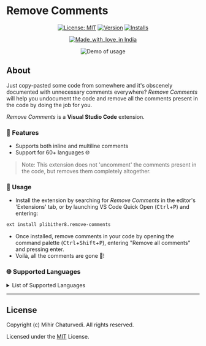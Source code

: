 # Remove Comments

<center>

[![License: MIT](https://img.shields.io/badge/License-MIT-yellow.svg)](https://github.com/plibither8/vscode-remove-comments/blob/master/LICENSE)
[![Version](https://vsmarketplacebadge.apphb.com/version/plibither8.remove-comments.svg)](https://marketplace.visualstudio.com/items?itemName=plibither8.remove-comments)
[![Installs](https://vsmarketplacebadge.apphb.com/installs/plibither8.remove-comments.svg)](https://marketplace.visualstudio.com/items?itemName=plibither8.remove-comments)

[![Made_with_love_in India](https://img.shields.io/badge/Made_with_love_in-India-DC3545.svg)](https://madewithlove.org.in/)

![Demo of usage](https://github.com/plibither8/vscode-remove-comments/raw/master/assets/remove-comments.gif)

</center>

## About

Just copy-pasted some code from somewhere and it's obscenely documented with unnecessary comments everywhere? *Remove Comments* will help you undocument the code and remove all the comments present in the code by doing the job for you.

*Remove Comments* is a **Visual Studio Code** extension.

### :tada: Features

* Supports both inline and multiline comments
* Support for 60+ languages :globe_with_meridians:

> Note: This extension does not 'uncomment' the comments present in the code, but removes them completely altogether.

### :memo: Usage

* Install the extension by searching for *Remove Comments* in the editor's 'Extensions' tab, or by launching VS Code Quick Open (<kbd>Ctrl</kbd>+<kbd>P</kbd>) and entering:

```txt
ext install plibither8.remove-comments
```

* Once installed, remove comments in your code by opening the command palette (<kbd>Ctrl</kbd>+<kbd>Shift</kbd>+<kbd>P</kbd>), entering "Remove all comments" and pressing enter.
* Voilà, all the comments are gone :tada:!

### :globe_with_meridians: Supported Languages

<details>

<summary>List of Supported Languages</summary>

* ACUCOBOL
* Ada
* AL
* C
* COBOL
* Clojure
* CoffeeScript
* CSS
* C++
* C#
* Dart
* Dockerfile
* Elixir
* Erlang
* F#
* Go
* GraphQL
* Groovy
* Haskell
* Haxe
* Kotlin
* Java
* JavaScript
* JavaScript React
* JSON with comments
* Julia
* LaTex
* Less
* Lisp
* Lua
* Makefile
* Objective-C
* Objective-C++
* OpenCOBOL
* Pascal
* Perl
* Perl 6
* PHP
* PL/SQL
* PowerShell
* Python
* R
* Racket
* Rust
* Ruby
* Sass
* Scala
* SCSS
* ShaderLab
* ShellScript
* SQL
* Swift
* Terraform
* TypeScript
* TypeScript React
* Visual Basic
* YAML

</details>

---

## License

Copyright (c) Mihir Chaturvedi. All rights reserved.

Licensed under the [MIT](https://github.com/plibither8/vscode-remove-comments/blob/master/LICENSE) License.
